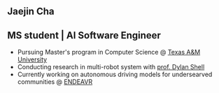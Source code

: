 ## Jaejin Cha
## MS student | AI Software Engineer

- Pursuing Master's program in Computer Science @ [Texas A&M University](https://engineering.tamu.edu/cse/academics/degrees/graduate/ms-cs.html)
- Conducting research in multi-robot system with [prof. Dylan Shell](https://cse-robotics.engr.tamu.edu/dshell/)
- Currently working on autonomous driving models for undersearved communities @ [ENDEAVR](https://endeavr.city/)

<!--
**jaejin0/jaejin0** is a ✨ _special_ ✨ repository because its `README.md` (this file) appears on your GitHub profile.

Here are some ideas to get you started:

- 🔭 I’m currently working on ...
- 🌱 I’m currently learning ...
- 👯 I’m looking to collaborate on ...
- 🤔 I’m looking for help with ...
- 💬 Ask me about ...
- 📫 How to reach me: ...
- 😄 Pronouns: ...
- ⚡ Fun fact: ...
-->
